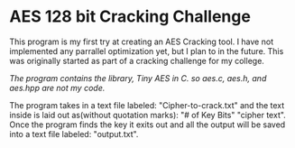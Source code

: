 # AES 128 bit Cracking Challenge
This program is my first try at creating an AES Cracking tool. I have not implemented any parrallel optimization yet, but I plan to in the future.
This was originally started as part of a cracking challenge for my college. 

*The program contains the library, Tiny AES in C. so aes.c, aes.h, and aes.hpp are not my code.*

The program takes in a text file labeled: "Cipher-to-crack.txt" and the text inside is laid out as(without quotation marks): "# of Key Bits" "cipher text".
Once the program finds the key it exits out and all the output will be saved into a text file labeled: "output.txt".
